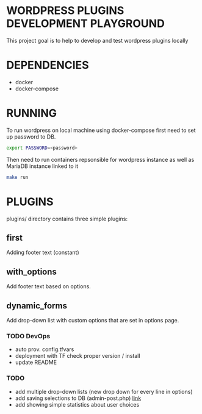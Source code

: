 # WORDPRESS PLUGINS DEVELOPMENT PLAYGROUND

This project goal is to help to develop and test wordpress plugins locally

# DEPENDENCIES

* docker
* docker-compose

# RUNNING

To run wordpress on local machine using docker-compose first need to set up password to DB.

```bash
export PASSWORD=<password>
```

Then need to run containers repsonsible for wordpress instance as well as MariaDB instance linked to it

```bash
make run
```


# PLUGINS

plugins/ directory contains three simple plugins:

## first

Adding footer text (constant)

## with_options

Add footer text based on options.

## dynamic_forms

Add drop-down list with custom options that are set in options page.

### TODO DevOps

- auto prov. config.tfvars
- deployment with TF check proper version / install
- update README

### TODO

- add multiple drop-down lists (new drop down for every line in options)
- add saving selections to DB (admin-post.php) [link](https://premium.wpmudev.org/blog/handling-form-submissions/)
- add showing simple statistics about user choices